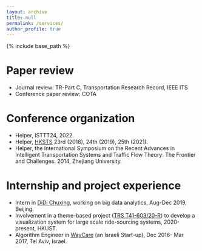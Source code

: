 ```yaml
---
layout: archive
title: null
permalink: /services/
author_profile: true
---
```

{% include base_path %}
# Paper review
- Journal review: TR-Part C, Transportation Research Record, IEEE ITS
- Conference paper review: COTA

# Conference organization 
- Helper, ISTTT24, 2022.
- Helper, [HKSTS](http://www.hksts.org/) 23rd (2018), 24th (2019), 25th (2021).
- Helper, the International Symposium on the Recent Advances in Intelligent Transportation Systems and Traffic Flow Theory: The Frontier and Challenges. 2014, Zhejiang University.

# Internship and project experience
- Intern in [DiDi Chuxing](https://www.didiglobal.com/), working on big data analytics, Aug-Dec 2019, Beijing.
- Involvement in a theme-based project ([TRS T41-603/20-R](https://tacc.ust.hk/projects.html)) to develop a visualization system for large scale ride-sourcing systems, 2020-present, HKUST.
- Algorithm Engineer in [WayCare](https://www.rekor.ai/waycare) (an Israeli Start-up),  Dec 2016- Mar 2017, Tel Aviv, Israel.

